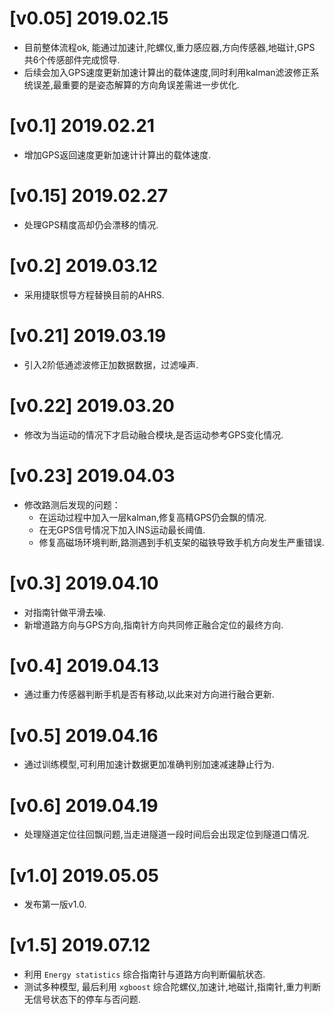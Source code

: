 # [v0.05] 2019.02.15
- 目前整体流程ok, 能通过加速计,陀螺仪,重力感应器,方向传感器,地磁计,GPS 共6个传感部件完成惯导.
- 后续会加入GPS速度更新加速计算出的载体速度,同时利用kalman滤波修正系统误差,最重要的是姿态解算的方向角误差需进一步优化.

# [v0.1] 2019.02.21
- 增加GPS返回速度更新加速计计算出的载体速度.

# [v0.15] 2019.02.27
- 处理GPS精度高却仍会漂移的情况.

# [v0.2] 2019.03.12
- 采用捷联惯导方程替换目前的AHRS.

# [v0.21] 2019.03.19
- 引入2阶低通滤波修正加数据数据，过滤噪声.

# [v0.22] 2019.03.20
- 修改为当运动的情况下才启动融合模块,是否运动参考GPS变化情况.

# [v0.23] 2019.04.03
- 修改路测后发现的问题：
  - 在运动过程中加入一层kalman,修复高精GPS仍会飘的情况.
  - 在无GPS信号情况下加入INS运动最长阈值.
  - 修复高磁场环境判断,路测遇到手机支架的磁铁导致手机方向发生严重错误.

# [v0.3] 2019.04.10
- 对指南针做平滑去噪.
- 新增道路方向与GPS方向,指南针方向共同修正融合定位的最终方向.

# [v0.4] 2019.04.13
- 通过重力传感器判断手机是否有移动,以此来对方向进行融合更新.

# [v0.5] 2019.04.16
- 通过训练模型,可利用加速计数据更加准确判别加速减速静止行为.

# [v0.6] 2019.04.19
- 处理隧道定位往回飘问题,当走进隧道一段时间后会出现定位到隧道口情况.

# [v1.0] 2019.05.05
- 发布第一版v1.0.

# [v1.5] 2019.07.12
- 利用 `Energy statistics` 综合指南针与道路方向判断偏航状态.
- 测试多种模型, 最后利用 `xgboost` 综合陀螺仪,加速计,地磁计,指南针,重力判断无信号状态下的停车与否问题.